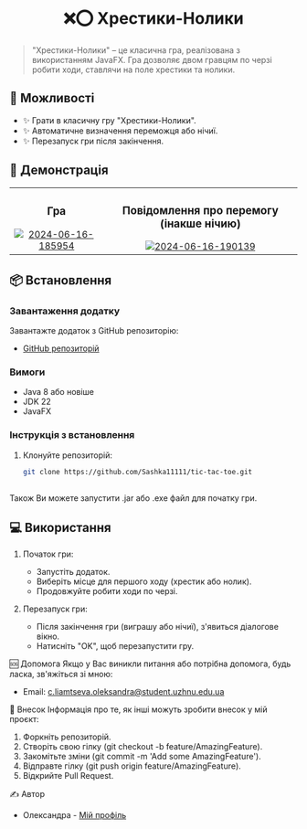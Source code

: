 <h1 align="center">❌⭕ Хрестики-Нолики</h1>

> "Хрестики-Нолики" – це класична гра, реалізована з використанням JavaFX. Гра дозволяє двом гравцям по черзі робити ходи, ставлячи на поле хрестики та нолики.

## 🚀 Можливості
- ✨ Грати в класичну гру "Хрестики-Нолики".
- ✨ Автоматичне визначення переможця або нічиї.
- ✨ Перезапуск гри після закінчення.

## 🎥 Демонстрація
<table>
  <tr>
    <td align="center">
      <h3>Гра</h3>
      <a href="https://imgbb.com/"><img src="https://i.ibb.co/fXVcZN3/2024-06-16-185954.png" alt="2024-06-16-185954" border="0" /></a>
    </td>
    <td align="center">
      <h3>Повідомлення про перемогу (інакше нічию)</h3>
      <a href="https://imgbb.com/"><img src="https://i.ibb.co/jwt5TCt/2024-06-16-190139.png" alt="2024-06-16-190139" border="0" /></a>
    </td>
  </tr>
</table>

## 📦 Встановлення
### Завантаження додатку
Завантажте додаток з GitHub репозиторію:
- [GitHub репозиторій](https://github.com/Sashka11111/tic-tac-toe)

### Вимоги
- Java 8 або новіше
- JDK 22
- JavaFX

### Інструкція з встановлення
1. Клонуйте репозиторій:
   ```bash
   git clone https://github.com/Sashka11111/tic-tac-toe.git
  
Також Ви можете запустити .jar або .exe файл для початку гри.
## 💻 Використання
1. Початок гри:
   - Запустіть додаток.
   - Виберіть місце для першого ходу (хрестик або нолик).
   - Продовжуйте робити ходи по черзі.

2. Перезапуск гри:
   - Після закінчення гри (виграшу або нічиї), з'явиться діалогове вікно.
   - Натисніть "OK", щоб перезапустити гру.

🆘 Допомога
Якщо у Вас виникли питання або потрібна допомога, будь ласка, зв'яжіться зі мною:
- Email: c.liamtseva.oleksandra@student.uzhnu.edu.ua

🤝 Внесок
Інформація про те, як інші можуть зробити внесок у мій проєкт:
1. Форкніть репозиторій.
2. Створіть свою гілку (git checkout -b feature/AmazingFeature).
3. Закомітьте зміни (git commit -m 'Add some AmazingFeature').
4. Відправте гілку (git push origin feature/AmazingFeature).
5. Відкрийте Pull Request.

✍️ Автор
- Олександра - [Мій профіль](https://github.com/Sashka11111)
